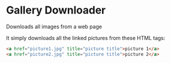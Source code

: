 # Gallery Downloader

Downloads all images from a web page

It simply downloads all the linked pictures from these HTML tags:
```html
<a href="picture1.jpg" title="picture title">picture 1</a>
<a href="picture2.jpg" title="picture title">picture 2</a>
```
